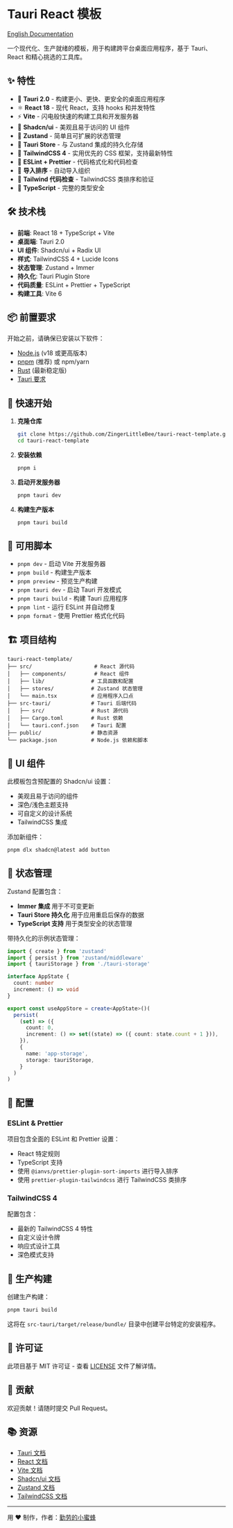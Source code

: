 # Tauri React 模板

[English Documentation](./README.md)

一个现代化、生产就绪的模板，用于构建跨平台桌面应用程序，基于 Tauri、React 和精心挑选的工具库。

## ✨ 特性

- 🚀 **Tauri 2.0** - 构建更小、更快、更安全的桌面应用程序
- ⚛️ **React 18** - 现代 React，支持 hooks 和并发特性
- ⚡ **Vite** - 闪电般快速的构建工具和开发服务器
- 🎨 **Shadcn/ui** - 美观且易于访问的 UI 组件
- 🐻 **Zustand** - 简单且可扩展的状态管理
- 💾 **Tauri Store** - 与 Zustand 集成的持久化存储
- 🎯 **TailwindCSS 4** - 实用优先的 CSS 框架，支持最新特性
- 📏 **ESLint + Prettier** - 代码格式化和代码检查
- 🔧 **导入排序** - 自动导入组织
- 🎨 **Tailwind 代码检查** - TailwindCSS 类排序和验证
- 📱 **TypeScript** - 完整的类型安全

## 🛠️ 技术栈

- **前端**: React 18 + TypeScript + Vite
- **桌面端**: Tauri 2.0
- **UI 组件**: Shadcn/ui + Radix UI
- **样式**: TailwindCSS 4 + Lucide Icons
- **状态管理**: Zustand + Immer
- **持久化**: Tauri Plugin Store
- **代码质量**: ESLint + Prettier + TypeScript
- **构建工具**: Vite 6

## 📦 前置要求

开始之前，请确保已安装以下软件：

- [Node.js](https://nodejs.org/) (v18 或更高版本)
- [pnpm](https://pnpm.io/) (推荐) 或 npm/yarn
- [Rust](https://rustup.rs/) (最新稳定版)
- [Tauri 要求](https://tauri.app/v2/guides/getting-started/prerequisites)

## 🚀 快速开始

1. **克隆仓库**
   ```bash
   git clone https://github.com/ZingerLittleBee/tauri-react-template.git
   cd tauri-react-template
   ```

2. **安装依赖**
   ```bash
   pnpm i
   ```

3. **启动开发服务器**
   ```bash
   pnpm tauri dev
   ```

4. **构建生产版本**
   ```bash
   pnpm tauri build
   ```

## 📝 可用脚本

- `pnpm dev` - 启动 Vite 开发服务器
- `pnpm build` - 构建生产版本
- `pnpm preview` - 预览生产构建
- `pnpm tauri dev` - 启动 Tauri 开发模式
- `pnpm tauri build` - 构建 Tauri 应用程序
- `pnpm lint` - 运行 ESLint 并自动修复
- `pnpm format` - 使用 Prettier 格式化代码

## 🏗️ 项目结构

```
tauri-react-template/
├── src/                    # React 源代码
│   ├── components/         # React 组件
│   ├── lib/               # 工具函数和配置
│   ├── stores/            # Zustand 状态管理
│   └── main.tsx           # 应用程序入口点
├── src-tauri/             # Tauri 后端代码
│   ├── src/               # Rust 源代码
│   ├── Cargo.toml         # Rust 依赖
│   └── tauri.conf.json    # Tauri 配置
├── public/                # 静态资源
└── package.json           # Node.js 依赖和脚本
```

## 🎨 UI 组件

此模板包含预配置的 Shadcn/ui 设置：

- 美观且易于访问的组件
- 深色/浅色主题支持
- 可自定义的设计系统
- TailwindCSS 集成

添加新组件：
```bash
pnpm dlx shadcn@latest add button
```

## 🐻 状态管理

Zustand 配置包含：

- **Immer 集成** 用于不可变更新
- **Tauri Store 持久化** 用于应用重启后保存的数据
- **TypeScript 支持** 用于类型安全的状态管理

带持久化的示例状态管理：
```typescript
import { create } from 'zustand'
import { persist } from 'zustand/middleware'
import { tauriStorage } from './tauri-storage'

interface AppState {
  count: number
  increment: () => void
}

export const useAppStore = create<AppState>()(
  persist(
    (set) => ({
      count: 0,
      increment: () => set((state) => ({ count: state.count + 1 })),
    }),
    {
      name: 'app-storage',
      storage: tauriStorage,
    }
  )
)
```

## 🔧 配置

### ESLint & Prettier

项目包含全面的 ESLint 和 Prettier 设置：

- React 特定规则
- TypeScript 支持
- 使用 `@ianvs/prettier-plugin-sort-imports` 进行导入排序
- 使用 `prettier-plugin-tailwindcss` 进行 TailwindCSS 类排序

### TailwindCSS 4

配置包含：
- 最新的 TailwindCSS 4 特性
- 自定义设计令牌
- 响应式设计工具
- 深色模式支持

## 🚀 生产构建

创建生产构建：

```bash
pnpm tauri build
```

这将在 `src-tauri/target/release/bundle/` 目录中创建平台特定的安装程序。

## 📄 许可证

此项目基于 MIT 许可证 - 查看 [LICENSE](LICENSE) 文件了解详情。

## 🤝 贡献

欢迎贡献！请随时提交 Pull Request。

## 📚 资源

- [Tauri 文档](https://tauri.app/)
- [React 文档](https://react.dev/)
- [Vite 文档](https://vitejs.dev/)
- [Shadcn/ui 文档](https://ui.shadcn.com/)
- [Zustand 文档](https://zustand-demo.pmnd.rs/)
- [TailwindCSS 文档](https://tailwindcss.com/)

---

用 ❤️ 制作，作者：[勤劳的小蜜蜂](https://github.com/ZingerLittleBee)